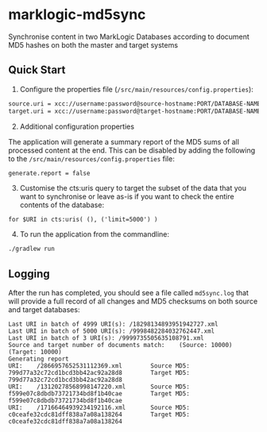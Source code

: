# marklogic-md5sync

Synchronise content in two MarkLogic Databases according to document MD5 hashes on both the master and target systems

## Quick Start

1. Configure the properties file (`/src/main/resources/config.properties`):
```bash
source.uri = xcc://username:password@source-hostname:PORT/DATABASE-NAME
target.uri = xcc://username:password@target-hostname:PORT/DATABASE-NAME
```

2. Additional configuration properties

The application will generate a summary report of the MD5 sums of all processed content at the end.  This can be disabled by adding the following to the `/src/main/resources/config.properties` file:

```bash
generate.report = false
```

3. Customise the cts:uris query to target the subset of the data that you want to synchronise or leave as-is if you want to check the entire contents of the database:

```xquery
for $URI in cts:uris( (), ('limit=5000') )
```

4. To run the application from the commandline:
```bash
./gradlew run
```

## Logging

After the run has completed, you should see a file called `md5sync.log` that will provide a full record of all changes and MD5 checksums on both source and target databases:

```
Last URI in batch of 4999 URI(s): /18298134893951942727.xml
Last URI in batch of 5000 URI(s): /9998482284032762447.xml
Last URI in batch of 3 URI(s): /9999735505635108791.xml
Source and target number of documents match:    (Source: 10000)         (Target: 10000)
Generating report
URI:    /2866957652531112369.xml        Source MD5:     799d77a32c72cd1bcd3bb42ac92a28d8        Target MD5:     799d77a32c72cd1bcd3bb42ac92a28d8
URI:    /13120278568998147220.xml       Source MD5:     f599e07c8dbdb73721734bd8f1b40cae        Target MD5:     f599e07c8dbdb73721734bd8f1b40cae
URI:    /17166464939234192116.xml       Source MD5:     c0ceafe32cdc81dff838a7a08a138264        Target MD5:     c0ceafe32cdc81dff838a7a08a138264
```
